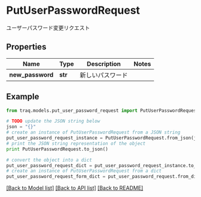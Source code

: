 # PutUserPasswordRequest

ユーザーパスワード変更リクエスト

## Properties

Name | Type | Description | Notes
------------ | ------------- | ------------- | -------------
**new_password** | **str** | 新しいパスワード | 

## Example

```python
from traq.models.put_user_password_request import PutUserPasswordRequest

# TODO update the JSON string below
json = "{}"
# create an instance of PutUserPasswordRequest from a JSON string
put_user_password_request_instance = PutUserPasswordRequest.from_json(json)
# print the JSON string representation of the object
print PutUserPasswordRequest.to_json()

# convert the object into a dict
put_user_password_request_dict = put_user_password_request_instance.to_dict()
# create an instance of PutUserPasswordRequest from a dict
put_user_password_request_form_dict = put_user_password_request.from_dict(put_user_password_request_dict)
```
[[Back to Model list]](../README.md#documentation-for-models) [[Back to API list]](../README.md#documentation-for-api-endpoints) [[Back to README]](../README.md)


